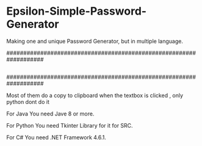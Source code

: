 # Epsilon-Simple-Password-Generator
Making one and unique Password Generator, but in multiple language.

###################################################################
##                                                               ##
###################################################################

Most of them do a copy to clipboard when the textbox is clicked 
, only python dont do it 

For Java You need Jave 8 or more.

For Python You need Tkinter Library for it for SRC.

For C# You need .NET Framework 4.6.1.
